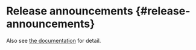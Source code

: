 # Release announcements {#release-announcements}

Also see [the documentation](https://docs.pytest.org/en/7.4.x/announce/index.html) for detail.
